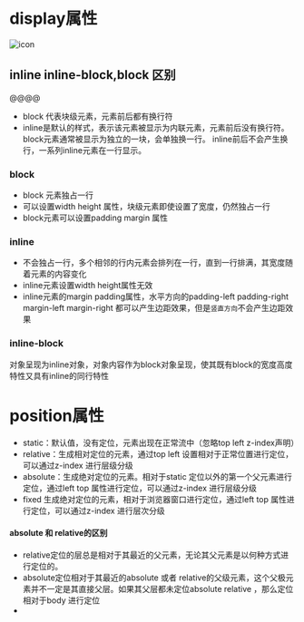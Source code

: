 
# display属性
![icon](http://img0.tuicool.com/bIj2ay.png!web)

##  inline inline-block,block 区别

@@@@
* block 代表块级元素，元素前后都有换行符
* inline是默认的样式，表示该元素被显示为内联元素，元素前后没有换行符。block元素通常被显示为独立的一块，会单独换一行。
inline前后不会产生换行，一系列inline元素在一行显示。


### block
* block 元素独占一行
* 可以设置width height 属性，块级元素即使设置了宽度，仍然独占一行
* block元素可以设置padding margin 属性

### inline
* 不会独占一行，多个相邻的行内元素会排列在一行，直到一行排满，其宽度随着元素的内容变化
* inline元素设置width height属性无效
* inline元素的margin padding属性，水平方向的padding-left padding-right margin-left margin-right 都可以产生边距效果，但是`竖直方向`不会产生边距效果

### inline-block
对象呈现为inline对象，对象内容作为block对象呈现，使其既有block的宽度高度特性又具有inline的同行特性

# position属性
* static：默认值，没有定位，元素出现在正常流中（忽略top left z-index声明）
* relative：生成相对定位的元素，通过top left 设置相对于正常位置进行定位，可以通过z-index 进行层级分级
* absolute：生成绝对定位的元素。相对于static 定位以外的第一个父元素进行定位，通过left top 属性进行定位，可以通过z-index 进行层级分级
* fixed 生成绝对定位的元素，相对于浏览器窗口进行定位，通过left top 属性进行定位，可以通过z-index 进行层次分级
#### absolute 和 relative的区别

* relative定位的层总是相对于其最近的父元素，无论其父元素是以何种方式进行定位的。
* absolute定位相对于其最近的absolute 或者 relative的父级元素，这个父极元素并不一定是其直接父层。如果其父层都未定位absolute relative ，那么定位相对于body 进行定位
*
